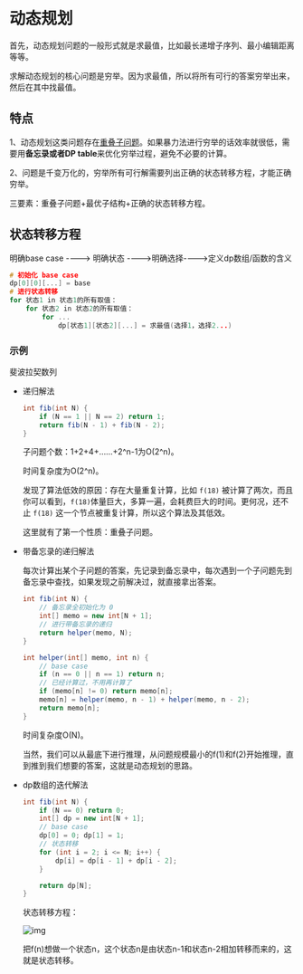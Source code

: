 # 动态规划

 首先，动态规划问题的一般形式就是求最值，比如最长递增子序列、最小编辑距离等等。

求解动态规划的核心问题是穷举。因为求最值，所以将所有可行的答案穷举出来，然后在其中找最值。

## 特点

1、动态规划这类问题存在<u>重叠子问题</u>。如果暴力法进行穷举的话效率就很低，需要用**备忘录或者DP table**来优化穷举过程，避免不必要的计算。

2、问题是千变万化的，穷举所有可行解需要列出正确的状态转移方程，才能正确穷举。

三要素：重叠子问题+最优子结构+正确的状态转移方程。

## 状态转移方程

明确base case ----> 明确状态 ---->明确选择---->定义dp数组/函数的含义

```c++
# 初始化 base case
dp[0][0][...] = base
# 进行状态转移
for 状态1 in 状态1的所有取值：
    for 状态2 in 状态2的所有取值：
        for ...
            dp[状态1][状态2][...] = 求最值(选择1，选择2...)

```

### 示例

斐波拉契数列

- 递归解法

  ```java
  int fib(int N) {
      if (N == 1 || N == 2) return 1;
      return fib(N - 1) + fib(N - 2);
  }
  ```

  子问题个数：1+2+4+……+2^n-1为O(2^n)。

  时间复杂度为O(2^n)。

  发现了算法低效的原因：存在大量重复计算，比如 `f(18)` 被计算了两次，而且你可以看到，`f(18)`体量巨大，多算一遍，会耗费巨大的时间。更何况，还不止 `f(18)` 这一个节点被重复计算，所以这个算法及其低效。

  这里就有了第一个性质：重叠子问题。

- 带备忘录的递归解法

  每次计算出某个子问题的答案，先记录到备忘录中，每次遇到一个子问题先到备忘录中查找，如果发现之前解决过，就直接拿出答案。

  ```java
  int fib(int N) {
      // 备忘录全初始化为 0
      int[] memo = new int[N + 1];
      // 进行带备忘录的递归
      return helper(memo, N);
  }
  
  int helper(int[] memo, int n) {
      // base case
      if (n == 0 || n == 1) return n;
      // 已经计算过，不用再计算了
      if (memo[n] != 0) return memo[n];
      memo[n] = helper(memo, n - 1) + helper(memo, n - 2);
      return memo[n];
  }
  ```

  时间复杂度O(N)。

  当然，我们可以从最底下进行推理，从问题规模最小的f(1)和f(2)开始推理，直到推到我们想要的答案，这就是动态规划的思路。

- dp数组的迭代解法

  ```java
  int fib(int N) {
      if (N == 0) return 0;
      int[] dp = new int[N + 1];
      // base case
      dp[0] = 0; dp[1] = 1;
      // 状态转移
      for (int i = 2; i <= N; i++) {
          dp[i] = dp[i - 1] + dp[i - 2];
      }
  
      return dp[N];
  }
  ```

  状态转移方程：

  ![img](F:\git资料\Learning-summary\Picture\Leetcode\fib.png)

  把f(n)想做一个状态n，这个状态n是由状态n-1和状态n-2相加转移而来的，这就是状态转移。

 